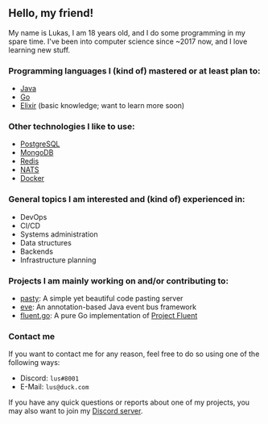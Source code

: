 ## Hello, my friend!

My name is Lukas, I am 18 years old, and I do some programming in my spare time.
I've been into computer science since ~2017 now, and I love learning new stuff.

### Programming languages I (kind of) mastered or at least plan to:

* [Java](https://www.oracle.com/java/)
* [Go](https://go.dev)
* [Elixir](https://elixir-lang.org/) (basic knowledge; want to learn more soon)

### Other technologies I like to use:

* [PostgreSQL](https://www.postgresql.org/)
* [MongoDB](https://www.mongodb.com/)
* [Redis](https://redis.io/)
* [NATS](https://nats.io/)
* [Docker](https://www.docker.com/)

### General topics I am interested and (kind of) experienced in:

* DevOps
* CI/CD
* Systems administration
* Data structures
* Backends
* Infrastructure planning

### Projects I am mainly working on and/or contributing to:

* [pasty](https://github.com/lus/pasty): A simple yet beautiful code pasting server
* [eve](https://github.com/lus/eve): An annotation-based Java event bus framework
* [fluent.go](https://github.com/lus/fluent.go): A pure Go implementation of [Project Fluent](https://projectfluent.org)

### Contact me

If you want to contact me for any reason, feel free to do so using one of the following ways:

* Discord: `lus#8001`
* E-Mail: `lus@duck.com`

If you have any quick questions or reports about one of my projects, you may also want to join my [Discord server](https://go.lus.pm/discord).

